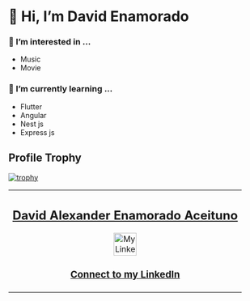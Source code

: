 # 👋 Hi, I’m David Enamorado
### 👀 I’m interested in ...
- Music
- Movie
### 🌱 I’m currently learning ...
- Flutter
- Angular
- Nest js
- Express js

## Profile Trophy
[![trophy](https://github-profile-trophy.vercel.app/?username=turyfay&row=1&column=4&theme=dracula)](https://github.com/ryo-ma/github-profile-trophy)


<table>
  <tr>
    <td>
      <div align="center">
        <h2>
          <a href="https://github.com/Turyfay" target="_blank" rel="author">
            David Alexander Enamorado Aceituno
          </a>
        </h2>
        <a
          href="https://www.linkedin.com/in/denamorado/"
          target="_blank"
          rel="author"
        >
          <img
            src="https://img.icons8.com/color/48/000000/linkedin.png"
            alt="My Linkedin"
            height="45px"
          />
          <h3>Connect to my LinkedIn</h3>
        </a>
      </div>
    </td>
  </tr>
</table>


